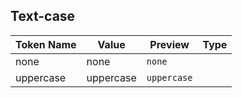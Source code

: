 ## Text-case

| Token Name | Value | Preview | Type |
|------------|-------|---------|------|
| none | none | `none` |  |
| uppercase | uppercase | `uppercase` |  |
